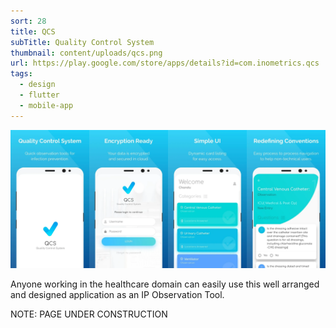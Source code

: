 ```yaml
---
sort: 28
title: QCS
subTitle: Quality Control System
thumbnail: content/uploads/qcs.png
url: https://play.google.com/store/apps/details?id=com.inometrics.qcs
tags:
  - design
  - flutter
  - mobile-app
---
```


![App Screens](content/uploads/qcs-intro.png)

Anyone working in the healthcare domain can easily use this well arranged and designed application as an IP Observation Tool.

NOTE: PAGE UNDER CONSTRUCTION
